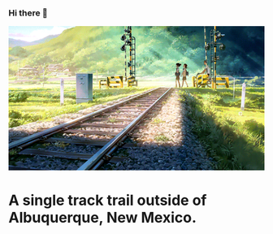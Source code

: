 ### Hi there 👋

<p align="center">
  <img src="https://github.com/KvnPrdtyaa/KvnPrdtyaa/blob/main/banner.gif"/>
</p>
<h1 class="italic">A single track trail outside of Albuquerque, New Mexico.</h1>

<!--
**KvnPrdtyaa/KvnPrdtyaa** is a ✨ _special_ ✨ repository because its `README.md` (this file) appears on your GitHub profile.

Here are some ideas to get you started:

- 🔭 I’m currently working on ...
- 🌱 I’m currently learning ...
- 👯 I’m looking to collaborate on ...
- 🤔 I’m looking for help with ...
- 💬 Ask me about ...
- 📫 How to reach me: ...
- 😄 Pronouns: ...
- ⚡ Fun fact: ...
-->
